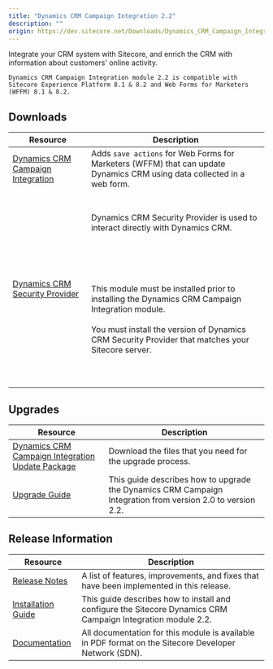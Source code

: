 ```yaml
---
title: "Dynamics CRM Campaign Integration 2.2"
description: ""
origin: https://dev.sitecore.net/Downloads/Dynamics_CRM_Campaign_Integration_module/2x/Dynamics_CRM_Campaign_Integration_22.aspx
---
```


Integrate your CRM system with Sitecore, and enrich the CRM with information about customers' online activity.

`Dynamics CRM Campaign Integration module 2.2 is compatible with Sitecore Experience Platform 8.1 & 8.2 and Web Forms for Marketers (WFFM) 8.1 & 8.2.`

## Downloads

 | Resource | Description |
 | --- | --- |
 | [Dynamics CRM Campaign Integration](https://scdp.blob.core.windows.net/downloads/Dynamics%20CRM%20Campaign%20Integration%20module/2x/Dynamics%20CRM%20Campaign%20Integration%2022/Secure/Dynamics%20CRM%20Campaign%20Integration%20for%20WFFM%202.2%20rev.%20151027.zip) | Adds `save actions` for Web Forms for Marketers (WFFM) that can update Dynamics CRM using data collected in a web form. |
 | [Dynamics CRM Security Provider](/downloads/Dynamics_CRM_Security_Provider) | <br /><br />Dynamics CRM Security Provider is used to interact directly with Dynamics CRM.<br /><br />  <Alert variant='warning' mb={4}><br />    <AlertIcon /><br />    <br /><br />This module must be installed prior to installing the Dynamics CRM Campaign Integration module.<br /><br />You must install the version of Dynamics CRM Security Provider that matches your Sitecore server.<br /><br /><br />  </Alert><br />   |

## Upgrades

 | Resource | Description |
 | --- | --- |
 | [Dynamics CRM Campaign Integration Update Package](https://scdp.blob.core.windows.net/downloads/Dynamics%20CRM%20Campaign%20Integration%20module/2x/Dynamics%20CRM%20Campaign%20Integration%2022/Secure/Dynamics%20CRM%20Campaign%20Integration%20for%20WFFM%202.2%20rev.%20151027%20update.update) | Download the files that you need for the upgrade process. |
 | [Upgrade Guide](https://scdp.blob.core.windows.net/downloads/Dynamics%20CRM%20Campaign%20Integration%20module/2x/Dynamics%20CRM%20Campaign%20Integration%2022/Secure/Dynamics%20CRM%20Campaign%20Integration%202%202%20Upgrade%20Guide.pdf) | This guide describes how to upgrade the Dynamics CRM Campaign Integration from version 2.0 to version 2.2. |

## Release Information

 | Resource | Description |
 | --- | --- |
 | [Release Notes](/downloads/Dynamics_CRM_Campaign_Integration_module/2x/Dynamics_CRM_Campaign_Integration_22/Release_Notes) | A list of features, improvements, and fixes that have been implemented in this release. |
 | [Installation Guide](https://scdp.blob.core.windows.net/downloads/Dynamics%20CRM%20Campaign%20Integration%20module/2x/Dynamics%20CRM%20Campaign%20Integration%2022/Secure/Dynamics%20CRM%20Campaign%20Integration%202%202%20Installation%20Guide.pdf) | This guide describes how to install and configure the Sitecore Dynamics CRM Campaign Integration module 2.2. |
 | [Documentation](https://sdn.sitecore.net/Products/Dynamics%20CRM%20Campaign%20Integration/DCRMCI21/Documentation) | All documentation for this module is available in PDF format on the Sitecore Developer Network (SDN). |
